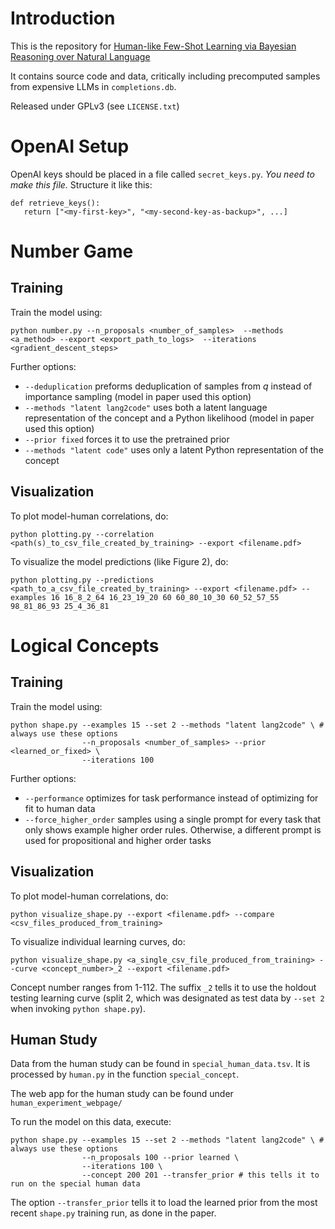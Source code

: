 # Introduction

This is the repository for [Human-like Few-Shot Learning via
Bayesian Reasoning over Natural Language](https://arxiv.org/abs/2306.02797)

It contains source code and data, critically including precomputed samples from expensive LLMs in `completions.db`.

Released under GPLv3 (see `LICENSE.txt`)

# OpenAI Setup

OpenAI keys should be placed in a file called `secret_keys.py`. *You need to make this file.* Structure it like this:

```
def retrieve_keys():
   return ["<my-first-key>", "<my-second-key-as-backup>", ...]
```

# Number Game

## Training

Train the model using:
```
python number.py --n_proposals <number_of_samples>  --methods <a_method> --export <export_path_to_logs>  --iterations <gradient_descent_steps>
```


Further options:
* `--deduplication` preforms deduplication of samples from $q$ instead of importance sampling (model in paper used this option)
* `--methods "latent lang2code"` uses both a latent language representation of the concept and a Python likelihood (model in paper used this option)
* `--prior fixed` forces it to use the pretrained prior
* `--methods "latent code"` uses only a latent Python representation of the concept

## Visualization

To plot model-human correlations, do:
```
python plotting.py --correlation <path(s)_to_csv_file_created_by_training> --export <filename.pdf>
```

To visualize the model predictions (like Figure 2), do:
```
python plotting.py --predictions <path_to_a_csv_file_created_by_training> --export <filename.pdf> --examples 16 16_8_2_64 16_23_19_20 60 60_80_10_30 60_52_57_55 98_81_86_93 25_4_36_81 
```

# Logical Concepts

## Training

Train the model using:
```
python shape.py --examples 15 --set 2 --methods "latent lang2code" \ # always use these options
                --n_proposals <number_of_samples> --prior <learned_or_fixed> \
                --iterations 100
```

Further options:
* `--performance` optimizes for task performance instead of optimizing for fit to human data
* `--force_higher_order` samples using a single prompt for every task that only shows example higher order rules. Otherwise, a different prompt is used for propositional and higher order tasks

## Visualization

To plot model-human correlations, do:
```
python visualize_shape.py --export <filename.pdf> --compare <csv_files_produced_from_training>
```

To visualize individual learning curves, do:
```
python visualize_shape.py <a_single_csv_file_produced_from_training> --curve <concept_number>_2 --export <filename.pdf>
```
Concept number ranges from 1-112. The suffix `_2` tells it to use the holdout testing learning curve (split 2, which was designated as test data by `--set 2` when invoking `python shape.py`). 

## Human Study

Data from the human study can be found in `special_human_data.tsv`. It is processed by `human.py` in the function `special_concept`.

The web app for the human study can be found under `human_experiment_webpage/`

To run the model on this data, execute:
```
python shape.py --examples 15 --set 2 --methods "latent lang2code" \ # always use these options
                --n_proposals 100 --prior learned \
                --iterations 100 \
                --concept 200 201 --transfer_prior # this tells it to run on the special human data
```
The option `--transfer_prior` tells it to load the learned prior from the most recent `shape.py` training run, as done in the paper.

